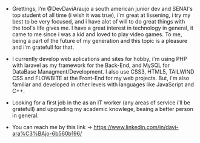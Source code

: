 - Grettings, I’m @DevDaviAraujo a south american junior dev and SENAI's top student of all time (i wish it was true), i'm great at lissening, i try my best to be very focused, and i have alot of will to do great things
with the tool's life gives me. I have a great interest in technology in general, it came to me since i was a kid and loved to play video games. To me, being a part of the future of my generation and this topic is a
pleasure and i'm gratefull for that.

- I currently develop web aplications and sites for hobby, i'm using PHP with laravel as my framework for the Back-End, and MySQL for DataBase Managment/Development. I also use CSS3, HTML5, TAILWIND CSS and FLOWBITE at the Front-End for my web projects.
But, i'm also familiar and developed in other levels with languages like JavaScript and C++.

- Looking for a first job in the as an IT worker (any areas of service i'll be gratefull) and upgrading my academic knowlege, beaing a better person in general.

- You can reach me by this link -> https://www.linkedin.com/in/davi-ara%C3%BAjo-6b560b196/

<!---
DevDaviAraujo/DevDaviAraujo is a ✨ special ✨ repository because its `README.md` (this file) appears on your GitHub profile.
You can click the Preview link to take a look at your changes.
--->
